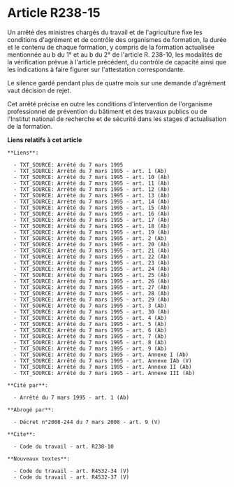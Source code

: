 # Article R238-15

Un arrêté des ministres chargés du travail et de l'agriculture fixe les conditions d'agrément et de contrôle des organismes
de formation, la durée et le contenu de chaque formation, y compris de la formation actualisée mentionnée au b du 1° et au b
du 2° de l'article R. 238-10, les modalités de la vérification prévue à l'article précédent, du contrôle de capacité ainsi
que les indications à faire figurer sur l'attestation correspondante.

Le silence gardé pendant plus de quatre mois sur une demande d'agrément vaut décision de rejet.

Cet arrêté précise en outre les conditions d'intervention de l'organisme professionnel de prévention du bâtiment et des
travaux publics ou de l'Institut national de recherche et de sécurité dans les stages d'actualisation de la formation.

**Liens relatifs à cet article**

	**Liens**:

	  - TXT_SOURCE: Arrêté du 7 mars 1995
	  - TXT_SOURCE: Arrêté du 7 mars 1995 - art. 1 (Ab)
	  - TXT_SOURCE: Arrêté du 7 mars 1995 - art. 10 (Ab)
	  - TXT_SOURCE: Arrêté du 7 mars 1995 - art. 11 (Ab)
	  - TXT_SOURCE: Arrêté du 7 mars 1995 - art. 12 (Ab)
	  - TXT_SOURCE: Arrêté du 7 mars 1995 - art. 13 (Ab)
	  - TXT_SOURCE: Arrêté du 7 mars 1995 - art. 14 (Ab)
	  - TXT_SOURCE: Arrêté du 7 mars 1995 - art. 15 (Ab)
	  - TXT_SOURCE: Arrêté du 7 mars 1995 - art. 16 (Ab)
	  - TXT_SOURCE: Arrêté du 7 mars 1995 - art. 17 (Ab)
	  - TXT_SOURCE: Arrêté du 7 mars 1995 - art. 18 (Ab)
	  - TXT_SOURCE: Arrêté du 7 mars 1995 - art. 19 (Ab)
	  - TXT_SOURCE: Arrêté du 7 mars 1995 - art. 2 (Ab)
	  - TXT_SOURCE: Arrêté du 7 mars 1995 - art. 20 (Ab)
	  - TXT_SOURCE: Arrêté du 7 mars 1995 - art. 21 (Ab)
	  - TXT_SOURCE: Arrêté du 7 mars 1995 - art. 22 (Ab)
	  - TXT_SOURCE: Arrêté du 7 mars 1995 - art. 23 (Ab)
	  - TXT_SOURCE: Arrêté du 7 mars 1995 - art. 24 (Ab)
	  - TXT_SOURCE: Arrêté du 7 mars 1995 - art. 25 (Ab)
	  - TXT_SOURCE: Arrêté du 7 mars 1995 - art. 26 (Ab)
	  - TXT_SOURCE: Arrêté du 7 mars 1995 - art. 27 (Ab)
	  - TXT_SOURCE: Arrêté du 7 mars 1995 - art. 28 (Ab)
	  - TXT_SOURCE: Arrêté du 7 mars 1995 - art. 29 (Ab)
	  - TXT_SOURCE: Arrêté du 7 mars 1995 - art. 3 (Ab)
	  - TXT_SOURCE: Arrêté du 7 mars 1995 - art. 30 (Ab)
	  - TXT_SOURCE: Arrêté du 7 mars 1995 - art. 4 (Ab)
	  - TXT_SOURCE: Arrêté du 7 mars 1995 - art. 5 (Ab)
	  - TXT_SOURCE: Arrêté du 7 mars 1995 - art. 6 (Ab)
	  - TXT_SOURCE: Arrêté du 7 mars 1995 - art. 7 (Ab)
	  - TXT_SOURCE: Arrêté du 7 mars 1995 - art. 8 (Ab)
	  - TXT_SOURCE: Arrêté du 7 mars 1995 - art. 9 (Ab)
	  - TXT_SOURCE: Arrêté du 7 mars 1995 - art. Annexe I (Ab)
	  - TXT_SOURCE: Arrêté du 7 mars 1995 - art. Annexe IAb (V)
	  - TXT_SOURCE: Arrêté du 7 mars 1995 - art. Annexe II (Ab)
	  - TXT_SOURCE: Arrêté du 7 mars 1995 - art. Annexe III (Ab)

	**Cité par**:

	  - Arrêté du 7 mars 1995 - art. 1 (Ab)

	**Abrogé par**:

	  - Décret n°2008-244 du 7 mars 2008 - art. 9 (V)

	**Cite**:

	  - Code du travail - art. R238-10

	**Nouveaux textes**:

	  - Code du travail - art. R4532-34 (V)
	  - Code du travail - art. R4532-37 (V)
